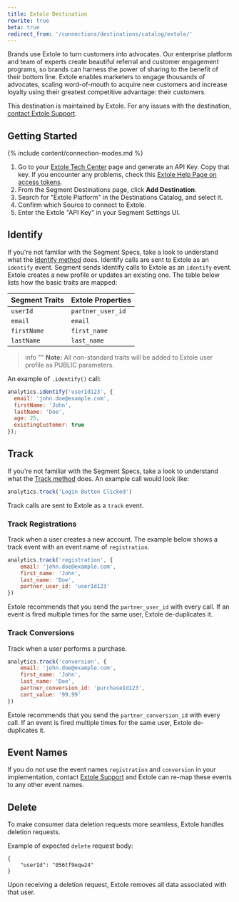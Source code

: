```yaml
---
title: Extole Destination
rewrite: true
beta: true
redirect_from: '/connections/destinations/catalog/extole/'
---
```



Brands use Extole to turn customers into advocates. Our enterprise platform and team of experts create beautiful referral and customer engagement programs, so brands can harness the power of sharing to the benefit of their bottom line. Extole enables marketers to engage thousands of advocates, scaling word-of-mouth to acquire new customers and increase loyalty using their greatest competitive advantage: their customers.


This destination is maintained by Extole. For any issues with the destination, [contact Extole Support](mailto:support@extole.com).



## Getting Started

{% include content/connection-modes.md %}

1. Go to your [Extole Tech Center](https://my.extole.com/tech-center#access-token) page and generate an API Key. Copy that key. If you encounter any problems, check this [Extole Help Page on access tokens](https://success.extole.com/hc/en-us/articles/360001616668-Generating-Long-Lived-Access-Tokens).
2. From the Segment Destinations page, click **Add Destination**.
3. Search for "Extole Platform" in the Destinations Catalog, and select it.
4. Confirm which Source to connect to Extole.
5. Enter the Extole "API Key" in your Segment Settings UI.



## Identify

If you're not familiar with the Segment Specs, take a look to understand what the [Identify method](https://segment.com/docs/connections/spec/identify/) does. Identify calls are sent to Extole as an `identify` event.
Segment sends Identify calls to Extole as an `identify` event. Extole creates a new profile or updates an existing one. The table below lists how the basic traits are mapped:

| Segment Traits | Extole Properties |
| -------------- | ----------------- |
| `userId`       | `partner_user_id` |
| `email`        | `email`           |
| `firstName`    | `first_name`      |
| `lastName`     | `last_name`       |

> info ""
> **Note:** All non-standard traits will be added to Extole user profile as PUBLIC parameters.

An example of `.identify()` call:

```js
analytics.identify('userId123', {
  email: 'john.doe@example.com',
  firstName: 'John',
  lastName: 'Doe',
  age: 25,
  existingCustomer: true
});
```


## Track

If you're not familiar with the Segment Specs, take a look to understand what the [Track method](https://segment.com/docs/connections/spec/track/) does. An example call would look like:

```js
analytics.track('Login Button Clicked')
```

Track calls are sent to Extole as a `track` event.

### Track Registrations

Track when a user creates a new account. The example below shows a track event with an event name of  `registration`.

```js
analytics.track('registration', {
    email: 'john.doe@example.com',
    first_name: 'John',
    last_name: 'Doe',
    partner_user_id: 'userId123'
})
```
Extole recommends that you send the `partner_user_id` with every call. If an event is fired multiple times for the same user, Extole de-duplicates it.




### Track Conversions

Track when a user performs a purchase.

```js
analytics.track('conversion', {
    email: 'john.doe@example.com',
    first_name: 'John',
    last_name: 'Doe',
    partner_conversion_id: 'purchaseId123',
    cart_value: '99.99'
})
```

Extole recommends that you send the `partner_conversion_id` with every call. If an event is fired multiple times for the same user, Extole de-duplicates it.


## Event Names

If you do not use the event names `registration` and `conversion` in your implementation, contact [Extole Support](mailto:support@extole.com) and Extole can re-map these events to any other event names.


## Delete

To make consumer data deletion requests more seamless, Extole handles deletion requests.

Example of expected `delete` request body:
```json=
{
    "userId": "056tf9eqw24"
}
```

Upon receiving a deletion request, Extole removes all data associated with that user.

